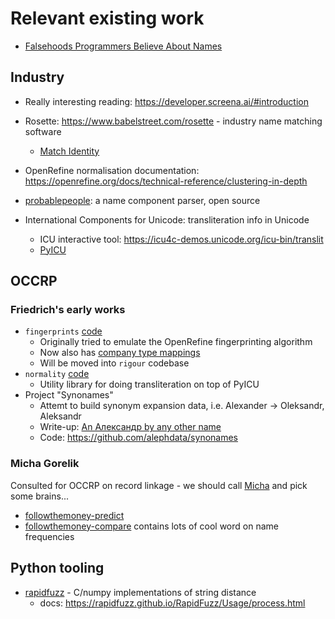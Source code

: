# Relevant existing work

* [Falsehoods Programmers Believe About Names](https://www.kalzumeus.com/2010/06/17/falsehoods-programmers-believe-about-names/)

## Industry

* Really interesting reading: https://developer.screena.ai/#introduction 
* Rosette: https://www.babelstreet.com/rosette - industry name matching software
    * [Match Identity](https://www.babelstreet.com/rosette/match-identity)
* OpenRefine normalisation documentation: https://openrefine.org/docs/technical-reference/clustering-in-depth
* [probablepeople](https://parserator.datamade.us/probablepeople/): a name component parser, open source

* International Components for Unicode: transliteration info in Unicode
    * ICU interactive tool: https://icu4c-demos.unicode.org/icu-bin/translit 
    * [PyICU](https://pypi.org/project/PyICU/)

## OCCRP

### Friedrich's early works

* `fingerprints` [code](https://github.com/alephdata/fingerprints)
    * Originally tried to emulate the OpenRefine fingerprinting algorithm
    * Now also has [company type mappings](https://github.com/alephdata/fingerprints/blob/main/fingerprints/types/types.yml)
    * Will be moved into `rigour` codebase
* `normality` [code](https://github.com/pudo/normality)
    * Utility library for doing transliteration on top of PyICU
* Project "Synonames"
    * Attemt to build synonym expansion data, i.e. Alexander -> Oleksandr, Aleksandr
    * Write-up: [An Александр by any other name](https://medium.com/occrp-unreported/an-%D0%B0%D0%BB%D0%B5%D0%BA%D1%81%D0%B0%D0%BD%D0%B4%D1%80-by-any-other-name-819525c82d8)
    * Code: https://github.com/alephdata/synonames 

### Micha Gorelik

Consulted for OCCRP on record linkage - we should call [Micha](https://micha.codes/) and pick some brains...

* [followthemoney-predict](https://github.com/alephdata/followthemoney-predict/tree/master)
* [followthemoney-compare](https://github.com/alephdata/followthemoney-compare) contains lots of cool word on name frequencies

## Python tooling

* [rapidfuzz](https://github.com/rapidfuzz/RapidFuzz) - C/numpy implementations of string distance
    * docs: https://rapidfuzz.github.io/RapidFuzz/Usage/process.html 